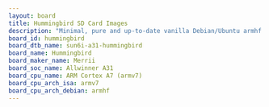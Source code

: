 ```yaml
---
layout: board
title: Hummingbird SD Card Images
description: "Minimal, pure and up-to-date vanilla Debian/Ubuntu armhf SD card images for Hummingbird by Merrii, SoC: Allwinner A31, CPU ISA: armv7"
board_id: hummingbird
board_dtb_name: sun6i-a31-hummingbird
board_name: Hummingbird
board_maker_name: Merrii
board_soc_name: Allwinner A31
board_cpu_name: ARM Cortex A7 (armv7)
board_cpu_arch_isa: armv7
board_cpu_arch_debian: armhf
---
```

